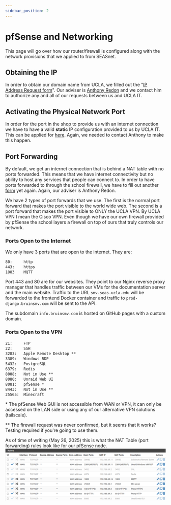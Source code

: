 ```yaml
---
sidebar_position: 2
---
```


# pfSense and Networking

This page will go over how our router/firewall is configured along with the network provisions that we applied to from SEASnet.

## Obtaining the IP

In order to obtain our domain name from UCLA, we filled out the "[IP Address Request form](https://www.seasnet.ucla.edu/ip-request/)". Our adviser is [Anthony Redon](https://www.seasbldgsrv.ucla.edu/staff/) and we contact him to authorize any and all of our requests between us and UCLA IT.

## Activating the Physical Network Port
In order for the port in the shop to provide us with an internet connection we have to have a valid **static** IP configuration provided to us by UCLA IT. This can be applied for [here](https://www.seasnet.ucla.edu/seasnet-service-request/). Again, we needed to contact Anthony to make this happen.

## Port Forwarding
By default, we get an internet connection that is behind a NAT table with no ports forwarded. This means that we have internet connectivity but no ability to host any services that people can connect to. In order to have ports forwarded to through the school firewall, we have to fill out another [form](https://www.seasnet.ucla.edu/firewall-access-request/) yet again. Again, our adviser is Anthony Redon.

We have 2 types of port forwards that we use. The first is the normal port forward that makes the port visible to the world wide web. The second is a port forward that makes the port visible to ONLY the UCLA VPN. By UCLA VPN I mean the Cisco VPN. Even though we have our own firewall provided by pfSense the school layers a firewall on top of ours that truly controls our network.

### Ports Open to the Internet
We only have 3 ports that are open to the internet. They are:
```
80:     http
443:    https
1883    MQTT
```

Port 443 and 80 are for our websites. They point to our Nginx reverse proxy manager that handles traffic between our VMs for the documentation server and the main website. Traffic to the URL `smv.seas.ucla.edu` will be forwarded to the frontend Docker container and traffic to `prod-django.bruinsmv.com` will be sent to the API. 

The subdomain `info.bruinsmv.com` is hosted on GitHub pages with a custom domain.

### Ports Open to the VPN

```
21:     FTP
22:     SSH
3283:   Apple Remote Desktop **
3389:   Windows RDP
5432:   PostgreSQL
6379:   Redis
8008:   Not in Use **
8080:   Unraid Web UI
8081:   pfSense *
8443:   Not in Use **
25565:  Minecraft
```
\* The pfSense Web GUI is not accessible from WAN or VPN, it can only be accessed on the LAN side or using any of our alternative VPN solutions (tailscale).

\*\* The firewall request was never confirmed, but it seems that it works? Testing required if you're going to use them.

As of time of writing (May 26, 2025) this is what the NAT Table (port forwarding) rules look like for our pfSense node.
![Figure 1](nat-tables.png)
